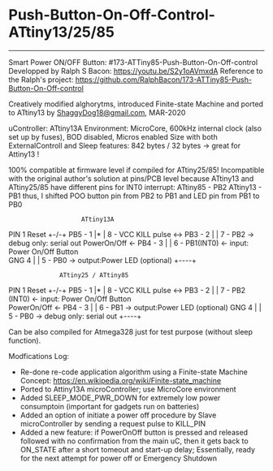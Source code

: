 # Push-Button-On-Off-Control-ATtiny13/25/85
------
Smart Power ON/OFF Button: #173-ATTiny85-Push-Button-On-Off-control
Developped by Ralph S Bacon: https://youtu.be/S2y1oAVmxdA 
Reference to the Ralph's project: https://github.com/RalphBacon/173-ATTiny85-Push-Button-On-Off-control

Creatively modified alghorytms, introduced Finite-state Machine and ported to ATtiny13 
by ShaggyDog18@gmail.com, MAR-2020

uController: ATtiny13A
Environment: MicroCore, 600kHz internal clock (also set up by fuses), BOD disabled, Micros enabled 
Size with both ExternalControll and Sleep features: 842 bytes / 32 bytes -> great for Attiny13 ! 
 
100% compatible at firmware level if compiled for ATtiny25/85!
Incompatible with the original author's solution at pins/PCB level because ATtiny13 and ATtiny25/85
have different pins for INT0 interrupt:
   ATtiny85 - PB2
   ATtiny13 - PB1
thus, I shifted POO button pin from PB2 to PB1 and 
                       LED pin from PB1 to PB0

                        ATtiny13A
PIN 1 Reset             +-\/-+
                PB5 - 1 |*   | 8 - VCC
 KILL pulse <-> PB3 - 2 |    | 7 - PB2       -> debug only: serial out
 PowerOn/Off <- PB4 - 3 |    | 6 - PB1(INT0) <- input: Power On/Off Button          
                GNG   4 |    | 5 - PB0       -> output:Power LED (optional)
                        +----+

                  ATtiny25 / ATtiny85 
PIN 1 Reset             +-\/-+
                PB5 - 1 |*   | 8 - VCC
 KILL pulse <-> PB3 - 2 |    | 7 - PB2 (INT0) <- input: Power On/Off Button          
 PowerOn/Off <- PB4 - 3 |    | 6 - PB1        -> output:Power LED (optional)
                GNG   4 |    | 5 - PB0        -> debug only: serial out
                        +----+

Can be also compiled for Atmega328 just for test purpose (without sleep function).


Modfications Log: 
 - Re-done re-code application algorithm using a Finite-state Machine Concept: https://en.wikipedia.org/wiki/Finite-state_machine
 - Ported to Attiny13A microController; use MicroCore environment
 - Added SLEEP_MODE_PWR_DOWN for extremely low power consumptoin (important for gadgets run on batteries) 
 - Added an option of initiate a power off procedure by Slave microController by 
   sending a request pulse to KILL_PIN 
 - Added a new feature: if PowerOnOff button is pressed and released followed with no confirmation from the main uC, 
   then it gets back to ON_STATE after a short tomeout and start-up delay; 
   Essentially, ready for the next attempt for power off or Emergency Shutdown  
